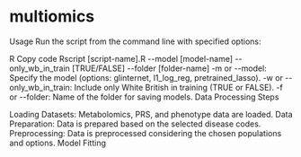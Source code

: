 # multiomics

Usage
Run the script from the command line with specified options:

R
Copy code
Rscript [script-name].R --model [model-name] --only_wb_in_train [TRUE/FALSE] --folder [folder-name]
-m or --model: Specify the model (options: glinternet, l1_log_reg, pretrained_lasso).
-w or --only_wb_in_train: Include only White British in training (TRUE or FALSE).
-f or --folder: Name of the folder for saving models.
Data Processing Steps

Loading Datasets: Metabolomics, PRS, and phenotype data are loaded.
Data Preparation: Data is prepared based on the selected disease codes.
Preprocessing: Data is preprocessed considering the chosen populations and options.
Model Fitting
